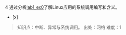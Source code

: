 4
通过分析[lab1_ex0](https://github.com/chyyuu/ucore_lab/blob/master/related_info/lab1/lab1-ex0.md)了解Linux应用的系统调用编写和含义。
- [x]  

> 知识点：中断、异常与系统调用。
> 出处：网络
> 难度：1
> 
